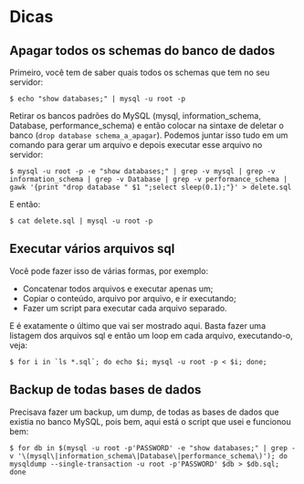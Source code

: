 Dicas
=====

Apagar todos os schemas do banco de dados
-----------------------------------------

Primeiro, você tem de saber quais todos os schemas que tem no seu servidor:

~~~
$ echo "show databases;" | mysql -u root -p
~~~

Retirar os bancos padrões do MySQL (mysql, information_schema, Database, performance_schema) e então colocar na sintaxe de deletar o banco (`drop database schema_a_apagar`). Podemos juntar isso tudo em um comando para gerar um arquivo e depois executar esse arquivo no servidor:

~~~
$ mysql -u root -p -e "show databases;" | grep -v mysql | grep -v information_schema | grep -v Database | grep -v performance_schema | gawk '{print "drop database " $1 ";select sleep(0.1);"}' > delete.sql
~~~

E então:

~~~
$ cat delete.sql | mysql -u root -p
~~~

Executar vários arquivos sql
----------------------------

Você pode fazer isso de várias formas, por exemplo:

* Concatenar todos arquivos e executar apenas um;
* Copiar o conteúdo, arquivo por arquivo, e ir executando;
* Fazer um script para executar cada arquivo separado.

E é exatamente o último que vai ser mostrado aqui. Basta fazer uma listagem dos arquivos sql e então um loop em cada arquivo, executando-o, veja:

~~~
$ for i in `ls *.sql`; do echo $i; mysql -u root -p < $i; done;
~~~

Backup de todas bases de dados
------------------------------

Precisava fazer um backup, um dump, de todas as bases de dados que existia no banco MySQL, pois bem, aqui está o script que usei e funcionou bem:

~~~
$ for db in $(mysql -u root -p'PASSWORD' -e "show databases;" | grep -v '\(mysql\|information_schema\|Database\|performance_schema\)'); do mysqldump --single-transaction -u root -p'PASSWORD' $db > $db.sql; done
~~~
